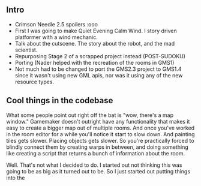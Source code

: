## Intro
- Crimson Needle 2.5 spoilers :ooo
- First I was going to make Quiet Evening Calm Wind. I story driven platformer with a wind mechanic.
- Talk about the cutscene. The story about the robot, and the mad scientist.
- Repurposing Stage 2 of a scrapped project instead (POST-SUDOKU)
- Porting (Nader helped with the recreation of the rooms in GMS1)
- Not much had to be changed to port the GMS2.3 project to GMS1.4 since it wasn't using new GML apis, nor was it using any of the new resource types.

## Cool things in the codebase

What some people point out right off the bat is "wow, there's a map window."
Gamemaker doesn't outright have any functionality that makes it easy to create a bigger map out of multiple rooms. And once you've worked in the room editor for a while you'll notice it start to slow down. And painting tiles gets slower. Placing objects gets slower. So you're practically forced to blindly connect them by creating warps in between, and doing something like creating a script that returns a bunch of information about the room.

Well. That's not what I decided to do. I started out not thinking this was going to be as big as it turned out to be. So I just started out putting things into the 